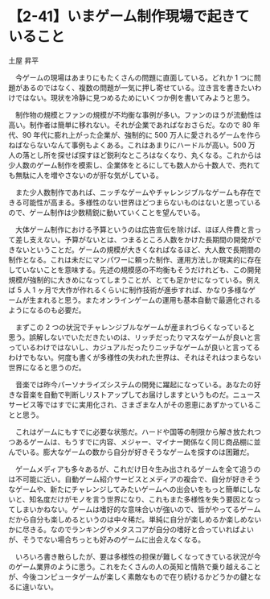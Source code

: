 # 【2-41】いまゲーム制作現場で起きていること

<div class="author">土屋 昇平</div>

　今ゲームの現場はあまりにもたくさんの問題に直面している。どれか 1 つに問題があるのではなく、複数の問題が一気に押し寄せている。泣き言を書きたいわけではない。現状を冷静に見つめるためにいくつか例を書いてみようと思う。

　制作物の規模とファンの規模が不均衡な事例が多い。ファンのほうが流動性は高い。制作者は簡単に移れない。それが企業であればなおさらだ。なので 80 年代、90 年代に膨れ上がった企業が、強制的に 500 万人に愛されるゲームを作らねばならないなんて事例もよくある。これはあまりにハードルが高い。500 万人の落とし所を探せば探すほど鋭利なところはなくなり、丸くなる。これからは少人数のゲーム制作を模索し、企業体をとるにしても数人から十数人で、売れても無駄に人を増やさないのが肝な気がしている。

　また少人数制作であれば、ニッチなゲームやチャレンジブルなゲームも存在できる可能性が高まる。多様性のない世界ほどつまらないものはないと思っているので、ゲーム制作は少数精鋭に動いていくことを望んでいる。

　大体ゲーム制作における予算というのは広告宣伝を除けば、ほぼ人件費と言って差し支えない。予算がないとは、つまるところ人数をかけた長期間の開発ができないということだ。ゲームの規模が大きくなればなるほど、大人数で長期間の制作となる。これは未だにマンパワーに頼った制作、運用方法しか現実的に存在していないことを意味する。先述の規模感の不均衡もそうだけれども、この開発規模が強制的に大きめになってしまうことが、とても足かせになっている。例えば 5 人 1 ヶ月で大作が作れるくらいに制作技術が進歩すれば、かなり多様なゲームが生まれると思う。またオンラインゲームの運用も基本自動で最適化されるようになるのも必要だ。

　まずこの 2 つの状況でチャレンジブルなゲームが産まれづらくなっていると思う。誤解しないでいただきたいのは、リッチだったりマスなゲームが良いと言っているわけではないし、カジュアルだったりニッチなゲームが良いと言ってるわけでもない。何度も書くが多様性の失われた世界は、それはそれはつまらない世界になると思うのだ。

　音楽では昨今パーソナライズシステムの開発に躍起になっている。あなたの好きな音楽を自動で判断しリストアップしてお届けしますというものだ。ニュースサービス等ではすでに実用化され、さまざまな人がその恩恵にあずかっていることと思う。

　これはゲームにもすでに必要な状態だ。ハードや国等の制限から解き放たれつつあるゲームは、もうすでに内容、メジャー、マイナー関係なく同じ商品棚に並んでいる。膨大なゲームの数から自分が好きそうなゲームを探すのは困難だ。

　ゲームメディアも多々あるが、これだけ日々生み出されるゲームを全て追うのは不可能に近い。自動ゲーム紹介サービスとメディアの複合で、自分が好きそうなゲームや、新たにチャレンジしてみたいゲームへの出会いをもっと簡単にしないと、知名度だけがモノを言う世界になり、これもまた多様性を失う要因となってしまいかねない。ゲームは嗜好的な意味合いが強いので、皆がやってるゲームだから自分も楽しめるというのは中々稀だ。単純に自分が楽しめるか楽しめないかに尽きる。なのでランキングやメタスコアが自分の嗜好と合っていればよいが、そうでない場合ちっとも好みのゲームに出会えなくなる。

　いろいろ書き散らしたが、要は多様性の担保が難しくなってきている状況が今のゲーム業界のように思う。これをたくさんの人の英知と情熱で乗り越えることが、今後コンピュータゲームが楽しく素敵なもので在り続けるかどうかの鍵となるに違いない。
